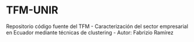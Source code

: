 # TFM-UNIR
Repositorio código fuente del TFM - Caracterización del sector empresarial en Ecuador mediante técnicas de clustering - Autor: Fabrizio Ramírez
